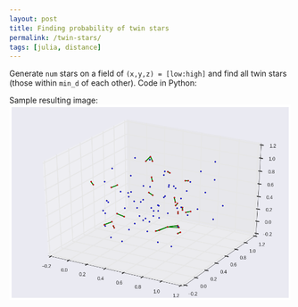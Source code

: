 ```yaml
---
layout: post
title: Finding probability of twin stars
permalink: /twin-stars/
tags: [julia, distance]
---
```

Generate `num` stars on a field of `(x,y,z) = [low:high]` and find all twin stars (those within `min_d` of each other). Code in Python:

<code data-gist-id="2b3b608f46a7de1e87d1" data-gist-hide-footer="true"></code>

Sample resulting image:
![](/images/twin-stars_sample.png "Sample output")